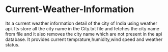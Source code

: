 # Current-Weather-Information
Its a current weather information detail of the city of India using weather api. 
Its store all the city name in the City.txt file and fetches the city name from file and it also removes the city name which are not present in the api database.
It provides current temprature,humidity,wind speed and weather status.
